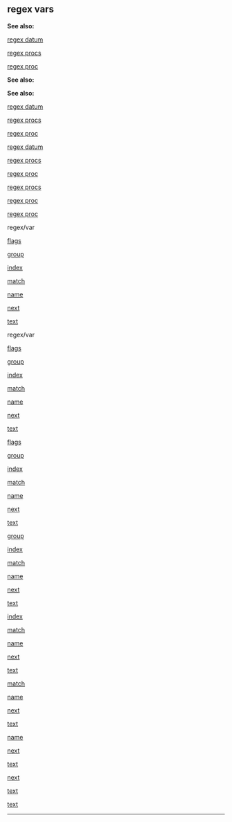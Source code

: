 

 regex vars
------------




**See also:** 


[regex datum](#/regex) 

[regex procs](#/regex/proc) 

[regex proc](#/proc/regex) 





**See also:** 

**See also:**

[regex datum](#/regex) 

[regex procs](#/regex/proc) 

[regex proc](#/proc/regex) 



[regex datum](#/regex)

[regex procs](#/regex/proc) 

[regex proc](#/proc/regex) 


[regex procs](#/regex/proc)

[regex proc](#/proc/regex) 

[regex proc](#/proc/regex)


 regex/var
 

[flags](#/regex/var/flags) 

[group](#/regex/var/group) 

[index](#/regex/var/index) 

[match](#/regex/var/match) 

[name](#/regex/var/name) 

[next](#/regex/var/next) 

[text](#/regex/var/text) 









 regex/var


[flags](#/regex/var/flags) 

[group](#/regex/var/group) 

[index](#/regex/var/index) 

[match](#/regex/var/match) 

[name](#/regex/var/name) 

[next](#/regex/var/next) 

[text](#/regex/var/text) 







[flags](#/regex/var/flags)

[group](#/regex/var/group) 

[index](#/regex/var/index) 

[match](#/regex/var/match) 

[name](#/regex/var/name) 

[next](#/regex/var/next) 

[text](#/regex/var/text) 






[group](#/regex/var/group)

[index](#/regex/var/index) 

[match](#/regex/var/match) 

[name](#/regex/var/name) 

[next](#/regex/var/next) 

[text](#/regex/var/text) 





[index](#/regex/var/index)

[match](#/regex/var/match) 

[name](#/regex/var/name) 

[next](#/regex/var/next) 

[text](#/regex/var/text) 




[match](#/regex/var/match)

[name](#/regex/var/name) 

[next](#/regex/var/next) 

[text](#/regex/var/text) 



[name](#/regex/var/name)

[next](#/regex/var/next) 

[text](#/regex/var/text) 


[next](#/regex/var/next)

[text](#/regex/var/text) 

[text](#/regex/var/text)


---



